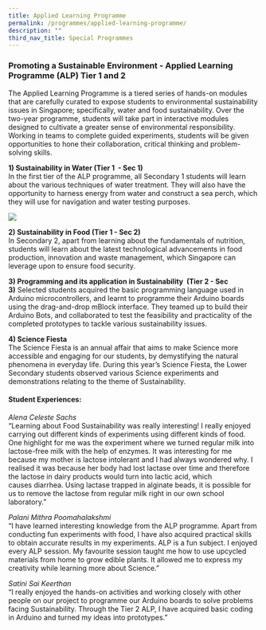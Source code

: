 ```yaml
---
title: Applied Learning Programme
permalink: /programmes/applied-learning-programme/
description: ""
third_nav_title: Special Programmes
---
```

### Promoting a Sustainable Environment - Applied Learning  Programme (ALP) Tier 1 and 2

The Applied Learning Programme is a tiered series of hands-on modules that are carefully curated to expose students to environmental sustainability issues in Singapore; specifically, water and food sustainability. Over the two-year programme, students will take part in interactive modules designed to cultivate a greater sense of environmental responsibility. Working in teams to complete guided experiments, students will be given opportunities to hone their collaboration, critical thinking and problem-solving skills.

  
**1) Sustainability in Water (Tier 1  - Sec 1)** 
<br>In the first tier of the ALP programme, all Secondary 1 students will learn about the various techniques of water treatment. They will also have the opportunity to harness energy from water and construct a sea perch, which they will use for navigation and water testing purposes.

<img src="https://drive.google.com/uc?export=view&id=197HTXX3FAm7sTBHIOT9JmWnHPR-5Y_eA">



**2) Sustainability in Food (Tier 1 - Sec 2)**<br>
In Secondary 2, apart from learning about the fundamentals of nutrition, students will learn about the latest technological advancements in food production, innovation and waste management, which Singapore can leverage upon to ensure food security.

  
**3) Programming and its application in Sustainability  (Tier 2 - Sec 3)** Selected students acquired the basic programming language used in Arduino microcontrollers, and learnt to programme their Arduino boards using the drag-and-drop mBlock interface. They teamed up to build their Arduino Bots, and collaborated to test the feasibility and practicality of the completed prototypes to tackle various sustainability issues.  
  
**4) Science Fiesta**   
The Science Fiesta is an annual affair that aims to make Science more accessible and engaging for our students, by demystifying the natural phenomena in everyday life. During this year’s Science Fiesta, the Lower Secondary students observed various Science experiments and demonstrations relating to the theme of Sustainability.  
  

#### Student Experiences:

 _Alena Celeste Sachs_
<br>“Learning about Food Sustainability was really interesting! I really enjoyed carrying out different kinds of experiments using different kinds of food. One highlight for me was the experiment where we turned regular milk into lactose-free milk with the help of enzymes. It was interesting for me because my mother is lactose intolerant and I had always wondered why. I realised it was because her body had lost lactase over time and therefore the lactose in dairy products would turn into lactic acid, which causes diarrhea. Using lactase trapped in alginate beads, it is possible for us to remove the lactose from regular milk right in our own school laboratory.”

  

 _Palani Mithra Poomahalakshmi_<br>
“I have learned interesting knowledge from the ALP programme. Apart from conducting fun experiments with food, I have also acquired practical skills to obtain accurate results in my experiments. ALP is a fun subject. I enjoyed every ALP session. My favourite session taught me how to use upcycled materials from home to grow edible plants. It allowed me to express my creativity while learning more about Science.”  

  

 _Satini Sai Keerthan_<br>
“I really enjoyed the hands-on activities and working closely with other people on our project to programme our Arduino boards to solve problems facing Sustainability. Through the Tier 2 ALP, I have acquired basic coding in Arduino and turned my ideas into prototypes.”